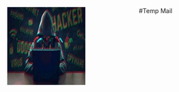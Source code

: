 <img src="https://github.com/CodeX-ID/Temp-mail/blob/main/FB_IMG_16438157518732124.jpg" width="180" height="180" align="left">
<center>
#Temp Mail
